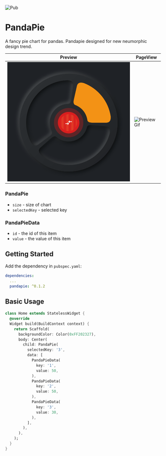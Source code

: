 ![Pub](https://img.shields.io/pub/v/pandapie) 


# PandaPie

A fancy pie chart for pandas. Pandapie designed for new neumorphic design trend.

| Preview | PageView |
|---------|----------|
|![Preview Png](preview.png "Preview") | ![Preview Gif](preview.gif "PageView") |

### PandaPie
- `size` - size of chart
- `selectedKey` - selected key

### PandaPieData
- `id` - the id of this item
- `value` - the value of this item

## Getting Started

Add the dependency in `pubspec.yaml`:

```yaml
dependencies:
  ...
  pandapie: ^0.1.2
```

## Basic Usage

```dart
class Home extends StatelessWidget {
  @override
  Widget build(BuildContext context) {
    return Scaffold(
      backgroundColor: Color(0xFF202327),
      body: Center(
        child: PandaPie(
          selectedKey: '3',
          data: [
            PandaPieData(
              key: '1',
              value: 50,
            ),
            PandaPieData(
              key: '2',
              value: 50,
            ),
            PandaPieData(
              key: '3',
              value: 30,
            ),
          ],
        ),
      ),
    );
  }
}
```
